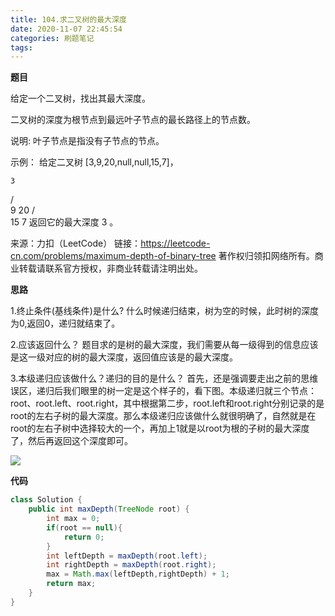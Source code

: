 ```yaml
---
title: 104.求二叉树的最大深度
date: 2020-11-07 22:45:54
categories: 刷题笔记
tags:
---
```


**题目**

给定一个二叉树，找出其最大深度。

二叉树的深度为根节点到最远叶子节点的最长路径上的节点数。

说明: 叶子节点是指没有子节点的节点。

示例：
给定二叉树 [3,9,20,null,null,15,7]，

    3
   / \
  9  20
    /  \
   15   7
返回它的最大深度 3 。

来源：力扣（LeetCode）
链接：https://leetcode-cn.com/problems/maximum-depth-of-binary-tree
著作权归领扣网络所有。商业转载请联系官方授权，非商业转载请注明出处。


**思路**

1.终止条件(基线条件)是什么?
    什么时候递归结束，树为空的时候，此时树的深度为0,返回0，递归就结束了。

2.应该返回什么？
    题目求的是树的最大深度，我们需要从每一级得到的信息应该是这一级对应的树的最大深度，返回值应该是的最大深度。

3.本级递归应该做什么？递归的目的是什么？
    首先，还是强调要走出之前的思维误区，递归后我们眼里的树一定是这个样子的，看下图。本级递归就三个节点：root、root.left、root.right，其中根据第二步，root.left和root.right分别记录的是root的左右子树的最大深度。那么本级递归应该做什么就很明确了，自然就是在root的左右子树中选择较大的一个，再加上1就是以root为根的子树的最大深度了，然后再返回这个深度即可。


<img src="../../imgs/basic/104.png">


**代码**

```JAVA
class Solution {
    public int maxDepth(TreeNode root) {
        int max = 0;
        if(root == null){
            return 0;
        }
        int leftDepth = maxDepth(root.left);
        int rightDepth = maxDepth(root.right);
        max = Math.max(leftDepth,rightDepth) + 1;
        return max;
    }
}
```